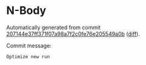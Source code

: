 # N-Body

Automatically generated from commit [207144e37ff371f07a98a7f2c0fe76e205549a0b](https://github.com/EFanZh/n-body/tree/207144e37ff371f07a98a7f2c0fe76e205549a0b)
([diff](https://github.com/EFanZh/n-body/commit/207144e37ff371f07a98a7f2c0fe76e205549a0b)).

Commit message:

```
Optimize new run
```
